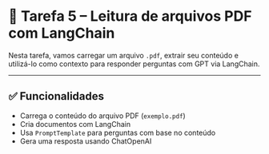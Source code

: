 # 📄 Tarefa 5 – Leitura de arquivos PDF com LangChain

Nesta tarefa, vamos carregar um arquivo `.pdf`, extrair seu conteúdo e utilizá-lo como contexto para responder perguntas com GPT via LangChain.

---

## ✅ Funcionalidades

- Carrega o conteúdo do arquivo PDF (`exemplo.pdf`)
- Cria documentos com LangChain
- Usa `PromptTemplate` para perguntas com base no conteúdo
- Gera uma resposta usando ChatOpenAI